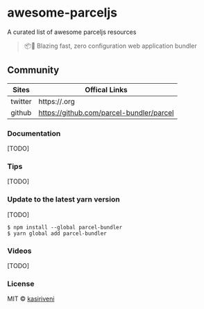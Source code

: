 # awesome-parceljs
A curated list of awesome parceljs resources
> :package::rocket: Blazing fast, zero configuration web application bundler
## Community

| Sites     | Offical Links
| --- 			| ---
| twitter   | https://.org
| github 		| https://github.com/parcel-bundler/parcel

### Documentation
[TODO]

### Tips
[TODO]

### Update to the latest yarn version
[TODO]

```
$ npm install --global parcel-bundler
$ yarn global add parcel-bundler
```

### Videos
[TODO]

### License
MIT © [kasiriveni](https://github.com/kasiriveni)
